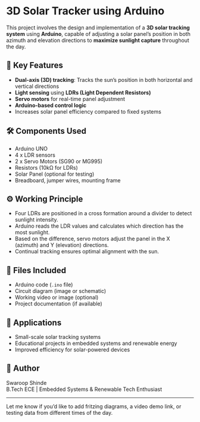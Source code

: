 # 3D Solar Tracker using Arduino

This project involves the design and implementation of a **3D solar tracking system** using **Arduino**, capable of adjusting a solar panel’s position in both azimuth and elevation directions to **maximize sunlight capture** throughout the day.

## 🔧 Key Features
- **Dual-axis (3D) tracking**: Tracks the sun’s position in both horizontal and vertical directions  
- **Light sensing** using **LDRs (Light Dependent Resistors)**  
- **Servo motors** for real-time panel adjustment  
- **Arduino-based control logic**  
- Increases solar panel efficiency compared to fixed systems

## 🛠️ Components Used
- Arduino UNO  
- 4 x LDR sensors  
- 2 x Servo Motors (SG90 or MG995)  
- Resistors (10kΩ for LDRs)  
- Solar Panel (optional for testing)  
- Breadboard, jumper wires, mounting frame

## ⚙️ Working Principle
- Four LDRs are positioned in a cross formation around a divider to detect sunlight intensity.
- Arduino reads the LDR values and calculates which direction has the most sunlight.
- Based on the difference, servo motors adjust the panel in the X (azimuth) and Y (elevation) directions.
- Continual tracking ensures optimal alignment with the sun.

## 📁 Files Included
- Arduino code (`.ino` file)  
- Circuit diagram (image or schematic)  
- Working video or image (optional)  
- Project documentation (if available)

## 🔋 Applications
- Small-scale solar tracking systems  
- Educational projects in embedded systems and renewable energy  
- Improved efficiency for solar-powered devices

## 📎 Author
Swaroop Shinde  
B.Tech ECE | Embedded Systems & Renewable Tech Enthusiast

---

Let me know if you’d like to add fritzing diagrams, a video demo link, or testing data from different times of the day.
